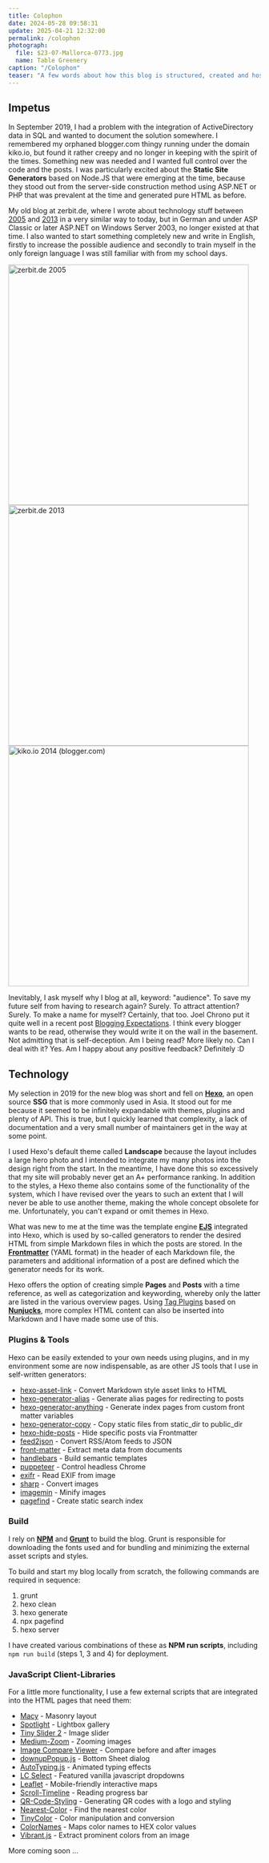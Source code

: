 ```yaml
---
title: Colophon
date: 2024-05-28 09:58:31
update: 2025-04-21 12:32:00
permalink: /colophon
photograph:
  file: $23-07-Mallorca-0773.jpg
  name: Table Greenery
caption: "/Colophon"
teaser: "A few words about how this blog is structured, created and hosted"
---
```


<section class="impetus">

## Impetus

In September 2019, I had a problem with the integration of ActiveDirectory data in SQL and wanted to document the solution somewhere. I remembered my orphaned blogger.com thingy running under the domain kiko.io, but found it rather creepy and no longer in keeping with the spirit of the times. Something new was needed and I wanted full control over the code and the posts. I was particularly excited about the **Static Site Generators** based on Node.JS that were emerging at the time, because they stood out from the server-side construction method using ASP.NET or PHP that was prevalent at the time and generated pure HTML as before.

My old blog at zerbit.de, where I wrote about technology stuff between [2005](https://web.archive.org/web/20050508184754/http://www.zerbit.de/index.asp) and [2013](https://web.archive.org/web/20130117000914/http://zerbit.de/default.aspx) in a very similar way to today, but in German and under ASP Classic or later ASP.NET on Windows Server 2003, no longer existed at that time. I also wanted to start something completely new and write in English, firstly to increase the possible audience and secondly to train myself in the only foreign language I was still familiar with from my school days.

<div class="image-slider" id="isc1">
<div><img width="480" src="/colophon/zerbit-2005.png" alt="zerbit.de 2005" /></div>
<div><img width="480" src="/colophon/zerbit-2013.png" alt="zerbit.de 2013" /></div>
<div><img width="480" src="/colophon/kiko-io-2014.png" alt="kiko.io 2014 (blogger.com)" /></div>
</div>
<script>tns({container:"#isc1",items:1,slideBy:"page",controls:false,nav:true});</script>

Inevitably, I ask myself why I blog at all, keyword: "audience". To save my future self from having to research again? Surely. To attract attention? Surely. To make a name for myself? Certainly, that too. Joel Chrono put it quite well in a recent post [Blogging Expectations](https://joelchrono.xyz/blog/blogging-expectations/). I think every blogger wants to be read, otherwise they would write it on the wall in the basement. Not admitting that is self-deception. Am I being read? More likely no. Can I deal with it? Yes. Am I happy about any positive feedback? Definitely :D

</section>

<section class="technology">

## Technology

My selection in 2019 for the new blog was short and fell on [**Hexo**](https://hexo.io), an open source **SSG** that is more commonly used in Asia. It stood out for me because it seemed to be infinitely expandable with themes, plugins and plenty of API. This is true, but I quickly learned that complexity, a lack of documentation and a very small number of maintainers get in the way at some point.

I used Hexo's default theme called **Landscape** because the layout includes a large hero photo and I intended to integrate my many photos into the design right from the start. In the meantime, I have done this so excessively that my site will probably never get an A+ performance ranking. In addition to the styles, a Hexo theme also contains some of the functionality of the system, which I have revised over the years to such an extent that I will never be able to use another theme, making the whole concept obsolete for me. Unfortunately, you can't expand or omit themes in Hexo.

What was new to me at the time was the template engine [**EJS**](https://ejs.co/) integrated into Hexo, which is used by so-called generators to render the desired HTML from simple Markdown files in which the posts are stored. In the [**Frontmatter**](https://dev.to/dailydevtips1/what-exactly-is-frontmatter-123g) (YAML format) in the header of each Markdown file, the parameters and additional information of a post are defined which the generator needs for its work.

Hexo offers the option of creating simple **Pages** and **Posts** with a time reference, as well as categorization and keywording, whereby only the latter are listed in the various overview pages. Using [Tag Plugins](/projects/hexo-tag-plugins/) based on [**Nunjucks**](https://mozilla.github.io/nunjucks/), more complex HTML content can also be inserted into Markdown and I have made some use of this.

### Plugins & Tools

Hexo can be easily extended to your own needs using plugins, and in my environment some are now indispensable, as are other JS tools that I use in self-written generators:

- [hexo-asset-link](https://github.com/liolok/hexo-asset-link) - Convert Markdown style asset links to HTML
- [hexo-generator-alias](https://github.com/hexojs/hexo-generator-alias) - Generate alias pages for redirecting to posts
- [hexo-generator-anything](https://github.com/kristofzerbe/hexo-generator-anything/tree/main) - Generate index pages from custom front matter variables
- [hexo-generator-copy](https://github.com/niahoo/hexo-generator-copy) - Copy static files from static_dir to public_dir
- [hexo-hide-posts](https://github.com/prinsss/hexo-hide-posts) - Hide specific posts via Frontmatter
- [feed2json](https://github.com/earthboundkid/feed2json) - Convert RSS/Atom feeds to JSON
- [front-matter](https://github.com/jxson/front-matter) - Extract meta data from documents
- [handlebars](https://github.com/handlebars-lang/handlebars.js) - Build semantic templates
- [puppeteer](https://github.com/puppeteer/puppeteer) - Control headless Chrome
- [exifr](https://github.com/MikeKovarik/exifr) - Read EXIF from image
- [sharp](https://github.com/lovell/sharp) - Convert images
- [imagemin](https://github.com/imagemin/imagemin) - Minify images
- [pagefind](https://github.com/cloudcannon/pagefind) - Create static search index

### Build

I rely on [**NPM**](https://www.npmjs.com/) and [**Grunt**](https://gruntjs.com/) to build the blog. Grunt is responsible for downloading the fonts used and for bundling and minimizing the external asset scripts and styles.

To build and start my blog locally from scratch, the following commands are required in sequence:

1. grunt
2. hexo clean
3. hexo generate
4. npx pagefind
5. hexo server

I have created various combinations of these as **NPM run scripts**, including `npm run build` (steps 1, 3 and 4) for deployment.

### JavaScript Client-Libraries

For a little more functionality, I use a few external scripts that are integrated into the HTML pages that need them:

- [Macy](https://github.com/bigbite/macy.js) - Masonry layout
- [Spotlight](https://github.com/nextapps-de/spotlight) - Lightbox gallery
- [Tiny Slider 2](https://github.com/ganlanyuan/tiny-slider) - Image slider
- [Medium-Zoom](https://github.com/francoischalifour/medium-zoom) - Zooming images
- [Image Compare Viewer](https://github.com/kylewetton/image-compare-viewer) - Compare before and after images
- [downupPopup.js](https://github.com/ali-dincer/downupPopup.js) - Bottom Sheet dialog
- [AutoTyping.js](https://github.com/tsanak/autotyping) - Animated typing effects
- [LC Select](https://github.com/LCweb-ita/LC-select) - Featured vanilla javascript dropdowns
- [Leaflet](https://leafletjs.com/) - Mobile-friendly interactive maps
- [Scroll-Timeline](https://github.com/flackr/scroll-timeline) - Reading progress bar
- [QR-Code-Styling](https://github.com/kozakdenys/qr-code-styling) - Generating QR codes with a logo and styling
- [Nearest-Color](https://github.com/dtao/nearest-color) - Find the nearest color
- [TinyColor](https://github.com/bgrins/TinyColor) - Color manipulation and conversion
- [ColorNames](https://github.com/timoxley/colornames) - Maps color names to HEX color values
- [Vibrant.js](https://github.com/jariz/vibrant.js/) - Extract prominent colors from an image

</section>

More coming soon ...
